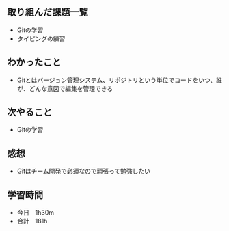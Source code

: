 ## 取り組んだ課題一覧
- Gitの学習
- タイピングの練習
## わかったこと
- Gitとはバージョン管理システム、リポジトリという単位でコードをいつ、誰が、どんな意図で編集を管理できる
## 次やること
-  Gitの学習
## 感想
- Gitはチーム開発で必須なので頑張って勉強したい
## 学習時間
- 今日　1h30m
- 合計　181h
